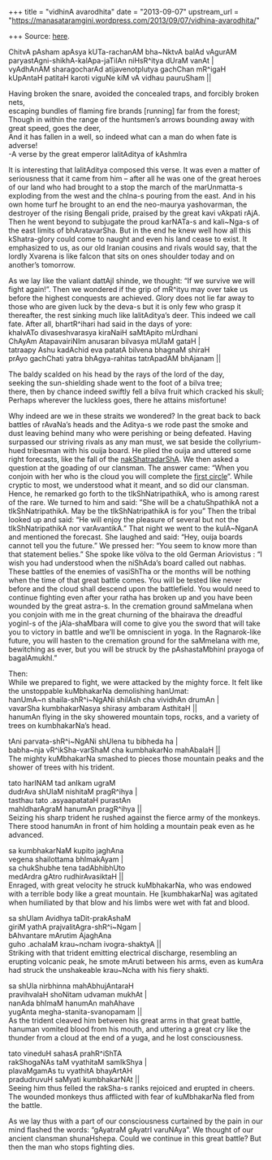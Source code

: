 +++
title = "vidhinA avarodhita"
date = "2013-09-07"
upstream_url = "https://manasataramgini.wordpress.com/2013/09/07/vidhina-avarodhita/"

+++
Source: [here](https://manasataramgini.wordpress.com/2013/09/07/vidhina-avarodhita/).

ChitvA pAsham apAsya kUTa-rachanAM bha\~NktvA balAd vAgurAM  
paryastAgni-shikhA-kalApa-jaTilAn niHsR^itya dUraM vanAt \|  
vyAdhAnAM sharagocharAd atijavenotplutya gachChan mR^igaH  
kUpAntaH patitaH karoti viguNe kiM vA vidhau pauruSham \|\|

Having broken the snare, avoided the concealed traps, and forcibly
broken nets,  
escaping bundles of flaming fire brands \[running\] far from the
forest;  
Though in within the range of the huntsmen’s arrows bounding away with
great speed, goes the deer,  
And it has fallen in a well, so indeed what can a man do when fate is
adverse!  
-A verse by the great emperor lalitAditya of kAshmIra

It is interesting that lalitAditya composed this verse. It was even a
matter of seriousness that it came from him – after all he was one of
the great heroes of our land who had brought to a stop the march of the
marUnmatta-s exploding from the west and the chIna-s pouring from the
east. And in his own home turf he brought to an end the neo-maurya
yashovarman, the destroyer of the rising Bengali pride, praised by the
great kavi vAkpati rAjA. Then he went beyond to subjugate the proud
karNATa-s and kali\~Nga-s of the east limits of bhAratavarSha. But in
the end he knew well how all this kShatra-glory could come to naught and
even his land cease to exist. It emphasized to us, as our old Iranian
cousins and rivals would say, that the lordly Xvarena is like falcon
that sits on ones shoulder today and on another’s tomorrow.

As we lay like the valiant dattAjI shinde, we thought: “If we survive we
will fight again!”. Then we wondered if the grip of mR^ityu may over
take us before the highest conquests are achieved. Glory does not lie
far away to those who are given luck by the deva-s but it is only few
who grasp it thereafter, the rest sinking much like lalitAditya’s deer.
This indeed we call fate. After all, bhartR^ihari had said in the days
of yore:  
khalvATo divaseshvarasya kiraNaiH saMtApito mUrdhani  
ChAyAm AtapavairiNIm anusaran bilvasya mUlaM gataH \|  
tatraapy Ashu kadAchid eva patatA bilvena bhagnaM shiraH  
prAyo gachChati yatra bhAgya-rahitas tatrApadAM bhAjanam \|\|

The baldy scalded on his head by the rays of the lord of the day,  
seeking the sun-shielding shade went to the foot of a bilva tree;  
there, then by chance indeed swiftly fell a bilva fruit which cracked
his skull;  
Perhaps wherever the luckless goes, there he attains misfortune!

Why indeed are we in these straits we wondered? In the great back to
back battles of rAvaNa’s heads and the Aditya-s we rode past the smoke
and dust leaving behind many who were perishing or being defeated.
Having surpassed our striving rivals as any man must, we sat beside the
collyrium-hued tribesman with his ouija board. He plied the ouija and
uttered some right forecasts, like the fall of the
[nakShatradarShA](https://manasataramgini.wordpress.com/2007/08/16/the-fall-of-the-nakshatra-darsha/).
We then asked a question at the goading of our clansman. The answer
came: “When you conjoin with her who is the cloud you will complete the
[first
circle](https://manasataramgini.wordpress.com/2006/05/07/the-first-circle/)”.
While cryptic to most, we understood what it meant, and so did our
clansman. Hence, he remarked go forth to the tIkShNatripathikA, who is
among rarest of the rare. We turned to him and said: ”She will be a
chatuShpathikA not a tIkShNatripathikA. May be the tIkShNatripathikA is
for you” Then the tribal looked up and said: “He will enjoy the pleasure
of several but not the tIkShNatripathikA nor varAvantikA.” That night we
went to the kulA\~NganA and mentioned the forecast. She laughed and
said: “Hey, ouija boards cannot tell you the future.” We pressed her:
“You seem to know more than that statement belies.” She spoke like völva
to the old German Ariovistus : “I wish you had understood when the
niShAda’s board called out nabhas. These battles of the enemies of
vasiShTha or the months will be nothing when the time of that great
battle comes. You will be tested like never before and the cloud shall
descend upon the battlefield. You would need to continue fighting even
after your ratha has broken up and you have been wounded by the great
astra-s. In the cremation ground saMmelana when you conjoin with me in
the great churning of the bhairava the dreadful yoginI-s of the
jAla-shaMbara will come to give you the sword that will take you to
victory in battle and we’ll be omniscient in yoga. In the Ragnarok-like
future, you will hasten to the cremation ground for the saMmelana with
me, bewitching as ever, but you will be struck by the pAshastaMbhinI
prayoga of bagalAmukhI.”

Then:  
While we prepared to fight, we were attacked by the mighty force. It
felt like the unstoppable kuMbhakarNa demolishing hanUmat:  
hanUmA\~n shaila-shR^i\~NgANi shilAsh cha vividhAn drumAn \|  
vavarSha kumbhakarNasya shirasy ambaram AsthitaH \|\|  
hanumAn flying in the sky showered mountain tops, rocks, and a variety
of trees on kumbhakarNa’s head.

tAni parvata-shR^i\~NgANi shUlena tu bibheda ha \|  
babha\~nja vR^ikSha-varShaM cha kumbhakarNo mahAbalaH \|\|  
The mighty kuMbhakarNa smashed to pieces those mountain peaks and the
shower of trees with his trident.

tato harINAM tad anIkam ugraM  
dudrAva shUlaM nishitaM pragR^ihya \|  
tasthau tato .asyaapatataH purastAn  
mahIdharAgraM hanumAn pragR^ihya \|\|  
Seizing his sharp trident he rushed against the fierce army of the
monkeys. There stood hanumAn in front of him holding a mountain peak
even as he advanced.

sa kumbhakarNaM kupito jaghAna  
vegena shailottama bhImakAyam \|  
sa chukShubhe tena tadAbhibhUto  
medArdra gAtro rudhirAvasiktaH \|\|  
Enraged, with great velocity he struck kuMbhakarNa, who was endowed with
a terrible body like a great mountain. He \[kumbhakarNa\] was agitated
when humiliated by that blow and his limbs were wet with fat and blood.

sa shUlam Avidhya taDit-prakAshaM  
giriM yathA prajvalitAgra-shR^i\~Ngam \|  
bAhvantare mArutim AjaghAna  
guho .achalaM krau\~ncham ivogra-shaktyA \|\|  
Striking with that trident emitting electrical discharge, resembling an
erupting volcanic peak, he smote mAruti between his arms, even as kumAra
had struck the unshakeable krau\~Ncha with his fiery shakti.

sa shUla nirbhinna mahAbhujAntaraH  
pravihvalaH shoNitam udvaman mukhAt \|  
nanAda bhImaM hanumAn mahAhave  
yugAnta megha-stanita-svanopamam \|\|  
As the trident cleaved him between his great arms in that great battle,
hanuman vomited blood from his mouth, and uttering a great cry like the
thunder from a cloud at the end of a yuga, and he lost consciousness.

tato vineduH sahasA prahR^iShTA  
rakShogaNAs taM vyathitaM samIkShya \|  
plavaMgamAs tu vyathitA bhayArtAH  
pradudruvuH saMyati kumbhakarNAt \|\|  
Seeing him thus felled the rakSha-s ranks rejoiced and erupted in
cheers. The wounded monkeys thus afflicted with fear of kuMbhakarNa fled
from the battle.

As we lay thus with a part of our consciousness curtained by the pain in
our mind flashed the words: “gAyatraM gAyatrI varuNAya”. We thought of
our ancient clansman shunaHshepa. Could we continue in this great
battle? But then the man who stops fighting dies.

